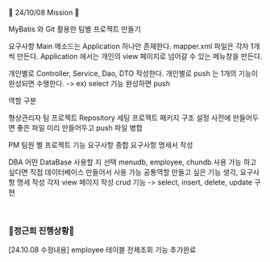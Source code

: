 💢 24/10/08 Mission 💢

MyBatis 와 Git 활용한 팀별 프로젝트 만들기

요구사항
Main 메소드는 Application 하나만 존재한다.
mapper.xml 파일은 각자 1개 씩 만든다.
Application 에서는 개인의 view 페이지로 넘어갈 수 있는 메뉴창을 만든다.

개인별로 Controller, Service, Dao, DTO 작성한다.
개인별로 push 는 1개의 기능이 완성되면 수행한다. -> ex) select 기능 완성하면 push

역할 구분

형상관리자
팀 프로젝트 Repository 세팅
프로젝트 패키지 구조 설정
사전에 만들어두면 좋은 파일 미리 만들어두고 push
파일 병합

PM
팀원 별 프로젝트 기능 요구사항 종합
요구사항 명세서 작성

DBA
어떤 DataBase 사용할 지 선택
menudb, employee, chundb 사용 가능
하고싶다면 직접 데이터베이스 만들어서 사용 가능
공통역할
만들고 싶은 기능 생각, 요구사항 명세 작성
각자 view 페이지 작성
crud 기능 -> select, insert, delete, update 구현

<br>

<h3> 🌈정근희 진행상황🌈 </h3>
<p> [24.10.08 수정내용] employee 테이블 전체조회 기능 추가완료  </p>
